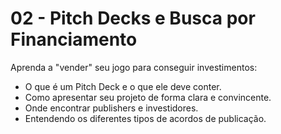 # 02 - Pitch Decks e Busca por Financiamento

Aprenda a "vender" seu jogo para conseguir investimentos:
- O que é um Pitch Deck e o que ele deve conter.
- Como apresentar seu projeto de forma clara e convincente.
- Onde encontrar publishers e investidores.
- Entendendo os diferentes tipos de acordos de publicação.
